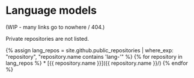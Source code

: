 # Language models

(WIP - many links go to nowhere / 404.)

Private repositories are not listed.

<div class="threecolumn repolist" markdown="1">
{% assign lang_repos = site.github.public_repositories | where_exp: "repository", "repository.name contains 'lang-'" %}
{% for repository in lang_repos %}
  * [{{ repository.name }}]({{ repository.name }}/)
{% endfor %}
</div>
